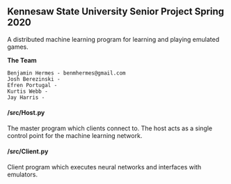 #
## Kennesaw State University Senior Project Spring 2020

A distributed machine learning program for learning and playing emulated games.

**The Team**

```
Benjamin Hermes - benmhermes@gmail.com
Josh Berezinski -
Efren Portugal -
Kurtis Webb -
Jay Harris -
```



#### /src/Host.py
The master program which clients connect to. The host acts as a single control point for the machine learning network.

#### /src/Client.py
Client program which executes neural networks and interfaces with emulators.
